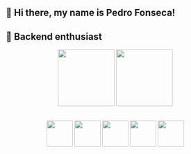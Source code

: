 <h2> 📌 Hi there, my name is Pedro Fonseca! </h2>
<h2> 🚀 Backend enthusiast </h2>
    
<div align="center">
  <img height="130em" src="https://github-readme-stats.vercel.app/api?username=pedrofnseca&show_icons=true&theme=dark&include_all_commits=true&count_private=true"/>
  <img height="130em" src="https://github-readme-stats.vercel.app/api/top-langs/?username=pedrofnseca&layout=compact&langs_count=7&theme=dark"/>
</div>

##

<div align="center" display: "inline_block">
<img align="center" height="60" width="60" src="https://img.icons8.com/color/2x/nodejs.png" >
<img align="center" height="60" width="60" src="https://img.icons8.com/color/2x/javascript.png" >
<img align="center" height="60" width="60" src="https://img.icons8.com/color/2x/python.png" >
<img align="center" height="60" width="60" src="https://img.icons8.com/color/2x/mysql-logo.png" >
<img align="center" height="60" width="60" src="https://img.icons8.com/color/2x/react-native.png" >
</div>
